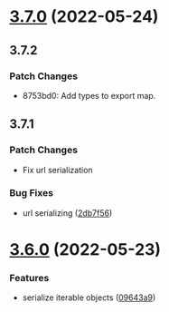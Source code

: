 # [3.7.0](https://github.com/chialab/proteins/compare/v3.6.0...v3.7.0) (2022-05-24)

## 3.7.2

### Patch Changes

- 8753bd0: Add types to export map.

## 3.7.1

### Patch Changes

- Fix url serialization

### Bug Fixes

- url serializing ([2db7f56](https://github.com/chialab/proteins/commit/2db7f56e3e02f1ea8663678e835b630167054c73))

# [3.6.0](https://github.com/chialab/proteins/compare/v3.5.0...v3.6.0) (2022-05-23)

### Features

- serialize iterable objects ([09643a9](https://github.com/chialab/proteins/commit/09643a939371f90783e839af002a5079852a2f08))
